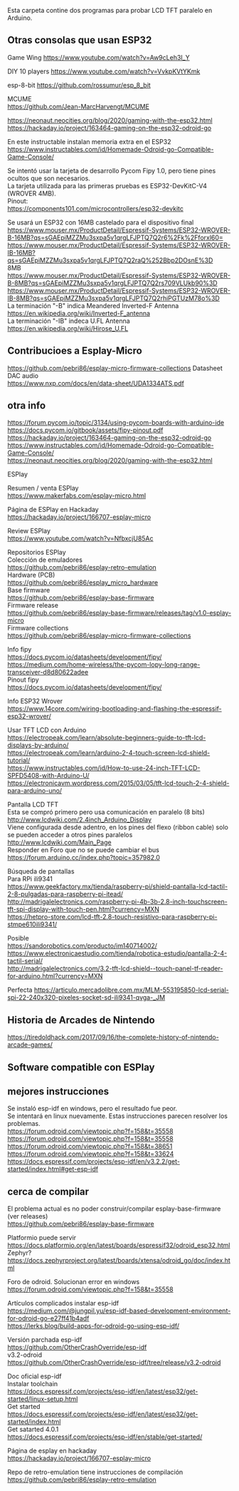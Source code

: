 Esta carpeta contine dos programas para probar LCD TFT paralelo en Arduino.  

## Otras consolas que usan ESP32
Game Wing
https://www.youtube.com/watch?v=Aw9cLeh3I_Y

DIY 10 players
https://www.youtube.com/watch?v=VvkpKVtYKmk

esp-8-bit
https://github.com/rossumur/esp_8_bit  

MCUME  
https://github.com/Jean-MarcHarvengt/MCUME  

https://neonaut.neocities.org/blog/2020/gaming-with-the-esp32.html  
https://hackaday.io/project/163464-gaming-on-the-esp32-odroid-go  

En este instructable instalan memoria extra en el ESP32  
https://www.instructables.com/id/Homemade-Odroid-go-Compatible-Game-Console/  

Se intentó usar la tarjeta de desarrollo Pycom Fipy 1.0, pero tiene pines ocultos que son necesarios.  
La tarjeta utilizada para las primeras pruebas es ESP32-DevKitC-V4 (WROVER 4MB).  
Pinout:  
https://components101.com/microcontrollers/esp32-devkitc  

Se usará un ESP32 con 16MB castelado para el dispositivo final  
https://www.mouser.mx/ProductDetail/Espressif-Systems/ESP32-WROVER-B-16MB?qs=sGAEpiMZZMu3sxpa5v1qrgLFJPTQ7Q2r6%2Fk%2Fforxl60=  
https://www.mouser.mx/ProductDetail/Espressif-Systems/ESP32-WROVER-IB-16MB?qs=sGAEpiMZZMu3sxpa5v1qrgLFJPTQ7Q2raQ%252Bbp2DOsnE%3D  
8MB  
https://www.mouser.mx/ProductDetail/Espressif-Systems/ESP32-WROVER-B-8MB?qs=sGAEpiMZZMu3sxpa5v1qrgLFJPTQ7Q2rs709VLUkb90%3D  
https://www.mouser.mx/ProductDetail/Espressif-Systems/ESP32-WROVER-IB-8MB?qs=sGAEpiMZZMu3sxpa5v1qrgLFJPTQ7Q2rhiPGTUzM78o%3D  
La terminación "-B" indica Meandered Inverted-F Antenna  
https://en.wikipedia.org/wiki/Inverted-F_antenna  
La terminación "-IB" indeca U.FL Antenna  
https://en.wikipedia.org/wiki/Hirose_U.FL  


## Contribucioes a Esplay-Micro
https://github.com/pebri86/esplay-micro-firmware-collections
Datasheet DAC audio  
https://www.nxp.com/docs/en/data-sheet/UDA1334ATS.pdf  

## otra info
https://forum.pycom.io/topic/3134/using-pycom-boards-with-arduino-ide
https://docs.pycom.io/gitbook/assets/fipy-pinout.pdf
https://hackaday.io/project/163464-gaming-on-the-esp32-odroid-go  
https://www.instructables.com/id/Homemade-Odroid-go-Compatible-Game-Console/  
https://neonaut.neocities.org/blog/2020/gaming-with-the-esp32.html  

ESPlay  

Resumen / venta ESPlay  
https://www.makerfabs.com/esplay-micro.html  

Página de ESPlay en Hackaday  
https://hackaday.io/project/166707-esplay-micro  

Review ESPlay  
https://www.youtube.com/watch?v=NfbxcjU85Ac  

Repositorios ESPlay  
Colección de emuladores  
https://github.com/pebri86/esplay-retro-emulation  
Hardware (PCB)  
https://github.com/pebri86/esplay_micro_hardware  
Base firmware  
https://github.com/pebri86/esplay-base-firmware  
Firmware release  
https://github.com/pebri86/esplay-base-firmware/releases/tag/v1.0-esplay-micro  
Firmware collections  
https://github.com/pebri86/esplay-micro-firmware-collections  

Info fipy  
https://docs.pycom.io/datasheets/development/fipy/  
https://medium.com/home-wireless/the-pycom-lopy-long-range-transceiver-d8d80622adee  
Pinout fipy  
https://docs.pycom.io/datasheets/development/fipy/  

Info ESP32 Wrover  
https://www.14core.com/wiring-bootloading-and-flashing-the-espressif-esp32-wrover/  

Usar TFT LCD con Arduino  
https://electropeak.com/learn/absolute-beginners-guide-to-tft-lcd-displays-by-arduino/  
https://electropeak.com/learn/arduino-2-4-touch-screen-lcd-shield-tutorial/  
https://www.instructables.com/id/How-to-use-24-inch-TFT-LCD-SPFD5408-with-Arduino-U/  
https://electronicavm.wordpress.com/2015/03/05/tft-lcd-touch-2-4-shield-para-arduino-uno/  

Pantalla LCD TFT  
Esta se compró primero pero usa comunicación en paralelo (8 bits)  
http://www.lcdwiki.com/2.4inch_Arduino_Display  
Viene configurada desde adentro, en los pines del flexo (ribbon cable) solo se pueden acceder a otros pines paralelos  
http://www.lcdwiki.com/Main_Page  
Responder en Foro que no se puede cambiar el bus  
https://forum.arduino.cc/index.php?topic=357982.0  

Búsqueda de pantallas  
Para RPi ili9341  
https://www.geekfactory.mx/tienda/raspberry-pi/shield-pantalla-lcd-tactil-2-8-pulgadas-para-raspberry-pi-itead/  
http://madrigalelectronics.com/raspberry-pi-4b-3b-2.8-inch-touchscreen-tft-spi-display-with-touch-pen.html?currency=MXN  
https://hetpro-store.com/lcd-tft-2.8-touch-resistivo-para-raspberry-pi-stmpe610ili9341/  

Posible  
https://sandorobotics.com/producto/im140714002/  
https://www.electronicaestudio.com/tienda/robotica-estudio/pantalla-2-4-tactil-serial/  
http://madrigalelectronics.com/3.2-tft-lcd-shield--touch-panel-tf-reader-for-arduino.html?currency=MXN

Perfecta
https://articulo.mercadolibre.com.mx/MLM-553195850-lcd-serial-spi-22-240x320-pixeles-socket-sd-ili9341-qvga-_JM  

## Historia de Arcades de Nintendo  
https://tiredoldhack.com/2017/09/16/the-complete-history-of-nintendo-arcade-games/  

## Software compatible con ESPlay  
## mejores instrucciones
Se instaló esp-idf en windows, pero el resultado fue peor.  
Se intentará en linux nuevamente. Estas instrucciones parecen resolver los problemas.  
https://forum.odroid.com/viewtopic.php?f=158&t=35558  
https://forum.odroid.com/viewtopic.php?f=158&t=35558  
https://forum.odroid.com/viewtopic.php?f=158&t=38651  
https://forum.odroid.com/viewtopic.php?f=158&t=33624  
https://docs.espressif.com/projects/esp-idf/en/v3.2.2/get-started/index.html#get-esp-idf  

## cerca de compilar
El problema actual es no poder construir/compilar esplay-base-firmware  
(ver releases)  
https://github.com/pebri86/esplay-base-firmware

Platformio puede servir  
https://docs.platformio.org/en/latest/boards/espressif32/odroid_esp32.html  
Zephyr?  
https://docs.zephyrproject.org/latest/boards/xtensa/odroid_go/doc/index.html  

Foro de odroid. Solucionan error en windows  
https://forum.odroid.com/viewtopic.php?f=158&t=35558  

Artículos complicados instalar esp-idf  
https://medium.com/@jungpil.yu/esp-idf-based-development-environment-for-odroid-go-e27ff41b4adf  
https://lerks.blog/build-apps-for-odroid-go-using-esp-idf/  

Versión parchada esp-idf  
https://github.com/OtherCrashOverride/esp-idf  
v3.2-odroid  
https://github.com/OtherCrashOverride/esp-idf/tree/release/v3.2-odroid  

Doc oficial esp-idf  
Instalar toolchain  
https://docs.espressif.com/projects/esp-idf/en/latest/esp32/get-started/linux-setup.html  
Get started  
https://docs.espressif.com/projects/esp-idf/en/latest/esp32/get-started/index.html  
Get satarted 4.0.1  
https://docs.espressif.com/projects/esp-idf/en/stable/get-started/  

Página de esplay en hackaday  
https://hackaday.io/project/166707-esplay-micro  

Repo de retro-emulation tiene instrucciones de compilación  
https://github.com/pebri86/esplay-retro-emulation  